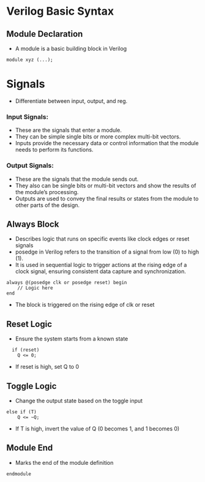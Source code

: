 # Verilog Basic Syntax

## Module Declaration

-  A module is a basic building block in Verilog
  ```
  module xyz (...);
  ```
# Signals 

- Differentiate between input, output, and reg.

### Input Signals:

  - These are the signals that enter a module.
  - They can be simple single bits or more complex multi-bit vectors.
  - Inputs provide the necessary data or control information that the module needs to perform its functions.

### Output Signals:

  - These are the signals that the module sends out.
  - They also can be single bits or multi-bit vectors and show the results of the module’s processing.
  - Outputs are used to convey the final results or states from the module to other parts of the design.

## Always Block 

- Describes logic that runs on specific events like clock edges or reset signals
- posedge in Verilog refers to the transition of a signal from low (0) to high (1).
- It is used in sequential logic to trigger actions at the rising edge of a clock signal, ensuring consistent data capture and synchronization.
```
always @(posedge clk or posedge reset) begin
    // Logic here
end
```
- The block is triggered on the rising edge of clk or reset

## Reset Logic

- Ensure the system starts from a known state
```
  if (reset)
    Q <= 0;
```
- If reset is high, set Q to 0

## Toggle Logic

- Change the output state based on the toggle input
```
else if (T)
    Q <= ~Q;
```
- If T is high, invert the value of Q (0 becomes 1, and 1 becomes 0)

## Module End

- Marks the end of the module definition
```
endmodule
```


